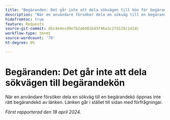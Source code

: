 ```yaml
---
title: "Begäranden: Det går inte att dela sökvägen till kön för begäran"
description: "När en användare försöker dela en sökväg till en begärandekö öppnas inte rätt begärandekö av länken. Länken går istället till sidan med förfrågningar."
hidefromtoc: true
feature: Requests
source-git-commit: dbc4e4ecd9e7b2a6d01b43f46a3c2fd128c1d1dc
workflow-type: tm+mt
source-wordcount: '70'
ht-degree: 0%

---
```



# Begäranden: Det går inte att dela sökvägen till begärandekön

När en användare försöker dela en sökväg till en begärandekö öppnas inte rätt begärandekö av länken. Länken går i stället till sidan med förfrågningar.

_Först rapporterad den 18 april 2024._
